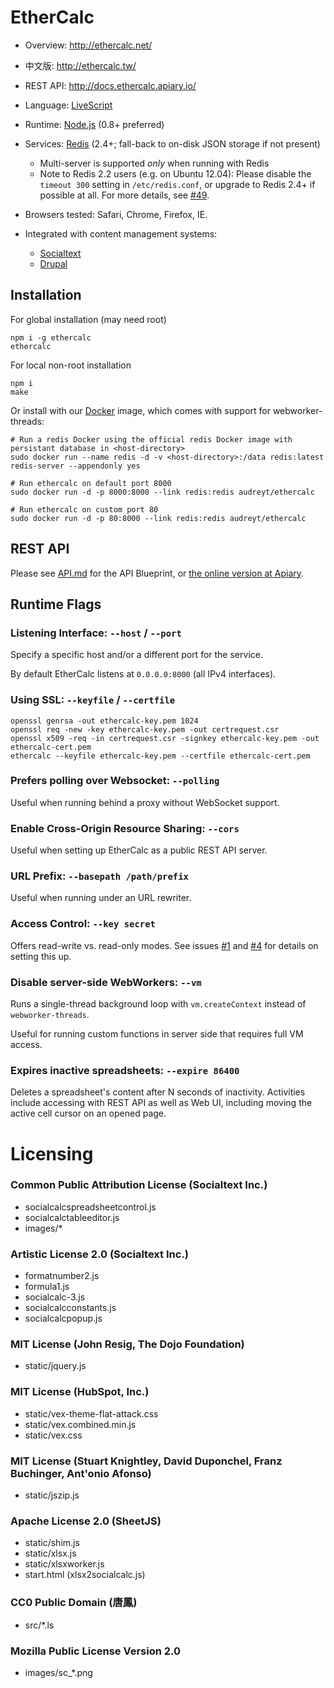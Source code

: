 # EtherCalc

* Overview: http://ethercalc.net/
* 中文版: http://ethercalc.tw/
* REST API: http://docs.ethercalc.apiary.io/

* Language: [LiveScript](http://livescript.net/)
* Runtime: [Node.js](http://nodejs.org/) (0.8+ preferred)
* Services: [Redis](http://redis.io) (2.4+; fall-back to on-disk JSON storage if not present)
    * Multi-server is supported _only_ when running with Redis
    * Note to Redis 2.2 users (e.g. on Ubuntu 12.04): Please disable the `timeout 300` setting in `/etc/redis.conf`, or upgrade to Redis 2.4+ if possible at all. For more details, see [#49](https://github.com/audreyt/ethercalc/issues/49#issuecomment-25331595).
* Browsers tested: Safari, Chrome, Firefox, IE.
* Integrated with content management systems:
    * [Socialtext](http://www.socialtext.com/)
    * [Drupal](https://drupal.org/project/sheetnode)

## Installation

For global installation (may need root)

    npm i -g ethercalc
    ethercalc

For local non-root installation 

    npm i
    make

Or install with our [Docker](http://www.docker.io/) image, which comes with
support for webworker-threads:

    # Run a redis Docker using the official redis Docker image with persistant database in <host-directory>
    sudo docker run --name redis -d -v <host-directory>:/data redis:latest redis-server --appendonly yes

    # Run ethercalc on default port 8000
    sudo docker run -d -p 8000:8000 --link redis:redis audreyt/ethercalc

    # Run ethercalc on custom port 80
    sudo docker run -d -p 80:8000 --link redis:redis audreyt/ethercalc

## REST API

Please see [API.md](https://github.com/audreyt/ethercalc/blob/master/API.md)
for the API Blueprint, or [the online version at Apiary](http://docs.ethercalc.apiary.io/).

## Runtime Flags

### Listening Interface: `--host` / `--port`

Specify a specific host and/or a different port for the service.

By default EtherCalc listens at `0.0.0.0:8000` (all IPv4 interfaces).

### Using SSL: `--keyfile` / `--certfile`

    openssl genrsa -out ethercalc-key.pem 1024
    openssl req -new -key ethercalc-key.pem -out certrequest.csr
    openssl x509 -req -in certrequest.csr -signkey ethercalc-key.pem -out ethercalc-cert.pem
    ethercalc --keyfile ethercalc-key.pem --certfile ethercalc-cert.pem

### Prefers polling over Websocket: `--polling`

Useful when running behind a proxy without WebSocket support.

### Enable Cross-Origin Resource Sharing: `--cors`

Useful when setting up EtherCalc as a public REST API server.

### URL Prefix: `--basepath /path/prefix`

Useful when running under an URL rewriter.

### Access Control: `--key secret`

Offers read-write vs. read-only modes. See issues [#1](https://github.com/audreyt/ethercalc/issues/1) and [#4](https://github.com/audreyt/ethercalc/issues/4) for details on setting this up.

### Disable server-side WebWorkers: `--vm`

Runs a single-thread background loop with `vm.createContext` instead of `webworker-threads`.

Useful for running custom functions in server side that requires full VM access.

### Expires inactive spreadsheets: `--expire 86400`

Deletes a spreadsheet's content after N seconds of inactivity. Activities include accessing with REST API as well as Web UI, including moving the active cell cursor on an opened page.

# Licensing

### Common Public Attribution License (Socialtext Inc.)

* socialcalcspreadsheetcontrol.js
* socialcalctableeditor.js
* images/*

### Artistic License 2.0 (Socialtext Inc.)

* formatnumber2.js 
* formula1.js 
* socialcalc-3.js 
* socialcalcconstants.js 
* socialcalcpopup.js 

### MIT License (John Resig, The Dojo Foundation)

* static/jquery.js 

### MIT License (HubSpot, Inc.)

* static/vex-theme-flat-attack.css
* static/vex.combined.min.js
* static/vex.css

### MIT License (Stuart Knightley, David Duponchel, Franz Buchinger, Ant'onio Afonso)

* static/jszip.js

### Apache License 2.0 (SheetJS)

* static/shim.js
* static/xlsx.js
* static/xlsxworker.js
* start.html (xlsx2socialcalc.js)

### CC0 Public Domain (唐鳳)

* src/*.ls

### Mozilla Public License Version 2.0

* images/sc_*.png

